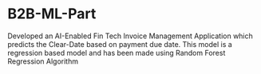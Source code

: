 # B2B-ML-Part
Developed an AI-Enabled Fin Tech Invoice Management Application which predicts the Clear-Date based on payment due date. This model is a regression based model and has been made using Random Forest Regression Algorithm
